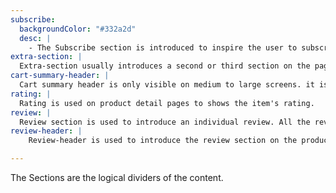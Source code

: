 ```yaml
---
subscribe:
  backgroundColor: "#332a2d"
  desc: |
    - The Subscribe section is introduced to inspire the user to subscribe to the Newsletter.
extra-section: |
  Extra-section usually introduces a second or third section on the page. It is not supposed to be used for the first section on the page, and only serves as separator.
cart-summary-header: |
  Cart summary header is only visible on medium to large screens. it is used to organize the cart information in a table-like layout.
rating: |
  Rating is used on product detail pages to shows the item's rating.
review: |
  Review section is used to introduce an individual review. All the reviews are to be placed under the Review Header. The newer review goes on top, the older on the bottom.
review-header: |
    Review-header is used to introduce the review section on the product detail page.

---
```


The Sections are the logical dividers of the content.
